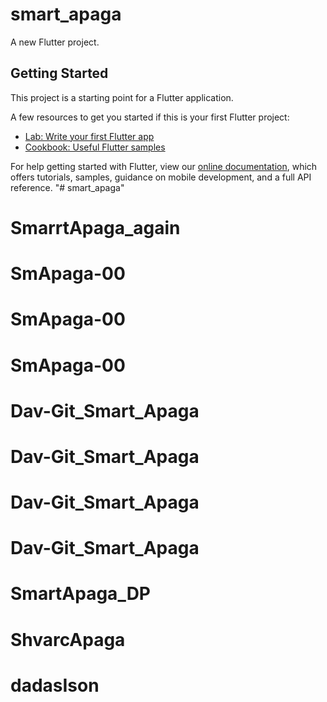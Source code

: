 # smart_apaga

A new Flutter project.

## Getting Started

This project is a starting point for a Flutter application.

A few resources to get you started if this is your first Flutter project:

- [Lab: Write your first Flutter app](https://flutter.dev/docs/get-started/codelab)
- [Cookbook: Useful Flutter samples](https://flutter.dev/docs/cookbook)

For help getting started with Flutter, view our
[online documentation](https://flutter.dev/docs), which offers tutorials,
samples, guidance on mobile development, and a full API reference.
"# smart_apaga" 
# SmarrtApaga_again
# SmApaga-00
# SmApaga-00
# SmApaga-00
# Dav-Git_Smart_Apaga
# Dav-Git_Smart_Apaga
# Dav-Git_Smart_Apaga
# Dav-Git_Smart_Apaga
# SmartApaga_DP
# ShvarcApaga
# dadasIson
